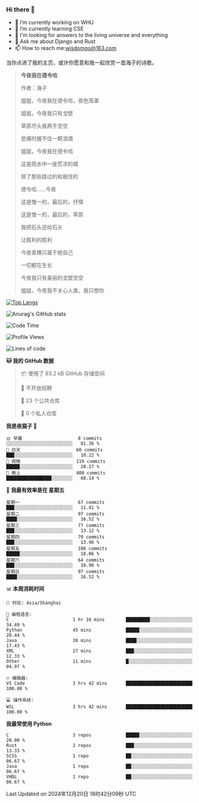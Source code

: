 ### Hi there 👋



- 🔭 I’m currently working on WHU
- 🌱 I’m currently learning CSE
- 🤔 I'm looking for answers to the living universe and everything
- 💬 Ask me about Django and Rust
- 📫 How to reach me:wisdomgo@163.com

当你点进了我的主页，或许你愿意和我一起欣赏一首海子的诗歌。

>**今夜我在德令哈**
>
>作者：海子
>
>姐姐，今夜我在德令哈，夜色笼罩
>
>姐姐，今夜我只有戈壁
>
>草原尽头我两手空空
>
>悲痛时握不住一颗泪滴
>
>姐姐，今夜我在德令哈
>
>这是雨水中一座荒凉的城
>
>除了那些路过的和居住的
>
>德令哈......今夜
>
>这是惟一的，最后的，抒情
>
>这是惟一的，最后的，草原
>
>我把石头还给石头
>
>让胜利的胜利
>
>今夜青稞只属于她自己
>
>一切都在生长
>
>今夜我只有美丽的戈壁空空
>
>姐姐，今夜我不关心人类，我只想你



[![Top Langs](https://github-readme-stats.vercel.app/api/top-langs/?username=wisdomgo&theme=onedark)](https://github.com/anuraghazra/github-readme-stats)

![Anurag's GitHub stats](https://github-readme-stats.vercel.app/api?username=wisdomgo&hide=contribs,stars&theme=synthwave)

<!--START_SECTION:waka-->
![Code Time](http://img.shields.io/badge/Code%20Time-421%20hrs%2029%20mins-blue)

![Profile Views](http://img.shields.io/badge/%E4%B8%AA%E4%BA%BA%E8%B5%84%E6%96%99%E8%A7%82%E7%9C%8B%E6%AC%A1%E6%95%B0-19-blue)

![Lines of code](https://img.shields.io/badge/%E4%BB%8E%E3%80%8CHello%20World%E3%80%8D%E8%B5%B7%E6%88%91%E5%B7%B2%E7%BB%8F%E5%86%99%E4%BA%86-639.5%20thousand%20%E8%A1%8C%E4%BB%A3%E7%A0%81-blue)

**🐱 我的 GitHub 数据** 

> 📦  使用了 93.2 kB GitHub 存储空间 
 > 
> 🚫 不开放招聘
 > 
> 📜 23 个公共仓库 
 > 
> 🔑 0 个私人仓库 
 > 
**我是夜猫子 🦉** 

```text
🌞 早晨                     8 commits           ░░░░░░░░░░░░░░░░░░░░░░░░░   01.36 % 
🌆 白天                     60 commits          ███░░░░░░░░░░░░░░░░░░░░░░   10.22 % 
🌃 傍晚                     119 commits         █████░░░░░░░░░░░░░░░░░░░░   20.27 % 
🌙 晚上                     400 commits         █████████████████░░░░░░░░   68.14 % 
```
📅 **我最有效率是在 星期五** 

```text
星期一                      67 commits          ███░░░░░░░░░░░░░░░░░░░░░░   11.41 % 
星期二                      97 commits          ████░░░░░░░░░░░░░░░░░░░░░   16.52 % 
星期三                      77 commits          ███░░░░░░░░░░░░░░░░░░░░░░   13.12 % 
星期四                      79 commits          ███░░░░░░░░░░░░░░░░░░░░░░   13.46 % 
星期五                      106 commits         █████░░░░░░░░░░░░░░░░░░░░   18.06 % 
星期六                      64 commits          ███░░░░░░░░░░░░░░░░░░░░░░   10.90 % 
星期日                      97 commits          ████░░░░░░░░░░░░░░░░░░░░░   16.52 % 
```


📊 **本周消耗时间** 

```text
🕑︎ 时区: Asia/Shanghai

💬 编程语言: 
C                        1 hr 16 mins        █████████░░░░░░░░░░░░░░░░   34.49 % 
Python                   45 mins             █████░░░░░░░░░░░░░░░░░░░░   20.44 % 
Java                     38 mins             ████░░░░░░░░░░░░░░░░░░░░░   17.43 % 
XML                      27 mins             ███░░░░░░░░░░░░░░░░░░░░░░   12.33 % 
Other                    11 mins             █░░░░░░░░░░░░░░░░░░░░░░░░   04.97 % 

🔥 编辑器: 
VS Code                  3 hrs 42 mins       █████████████████████████   100.00 % 

💻 操作系统: 
WSL                      3 hrs 42 mins       █████████████████████████   100.00 % 
```

**我最常使用 Python** 

```text
C                        3 repos             █████░░░░░░░░░░░░░░░░░░░░   20.00 % 
Rust                     2 repos             ███░░░░░░░░░░░░░░░░░░░░░░   13.33 % 
SCSS                     1 repo              ██░░░░░░░░░░░░░░░░░░░░░░░   06.67 % 
Java                     1 repo              ██░░░░░░░░░░░░░░░░░░░░░░░   06.67 % 
VHDL                     1 repo              ██░░░░░░░░░░░░░░░░░░░░░░░   06.67 % 
```




 Last Updated on 2024年12月20日 18时42分09秒 UTC
<!--END_SECTION:waka-->
